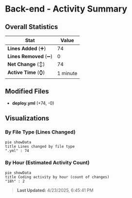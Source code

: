 # Back-end - Activity Summary 

## Overall Statistics

| Stat                   | Value                                                             |
| ---------------------- | ----------------------------------------------------------------- |
| **Lines Added** (➕)   | 74                                          |
| **Lines Removed** (➖) | 0                                        |
| **Net Change** (↕)    | 74                |
| **Active Time** (⌚)   | 1 minute |


## Modified Files
- **deploy.yml** (+74, -0)

## Visualizations

### By File Type (Lines Changed)

```mermaid
pie showData
title Lines changed by file type
".yml" : 74
```

### By Hour (Estimated Activity Count)

```mermaid
pie showData
title Coding activity by hour (count of changes)
"18h" : 2
```


> **Last Updated:** 4/23/2025, 6:45:41 PM